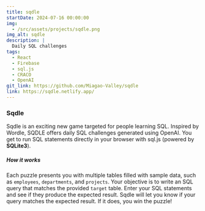 ```yaml
---
title: sqdle
startDate: 2024-07-16 00:00:00
img:
  - /src/assets/projects/sqdle.png
img_alt: sqdle
description: |
  Daily SQL challenges
tags:
  - React
  - Firebase
  - sql.js
  - CRACO
  - OpenAI
git_link: https://github.com/Miagao-Valley/sqdle
link: https://sqdle.netlify.app/
---
```


### Sqdle

Sqdle is an exciting new game targeted for people learning SQL. Inspired by Wordle, SQDLE offers daily SQL challenges generated using OpenAI. You get to run SQL statements directly in your browser with sql.js (powered by **SQLite3**).

##### How it works

Each puzzle presents you with multiple tables filled with sample data, such as `employees`, `departments`, and `projects`. Your objective is to write an SQL query that matches the provided `target` table. Enter your SQL statements and see if they produce the expected result. Sqdle will let you know if your query matches the expected result. If it does, you win the puzzle!
